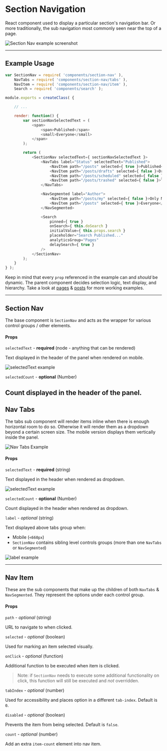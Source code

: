Section Navigation
==================

React component used to display a particular section's navigation bar. Or more traditionally, the sub navigation most commonly seen near the top of a page.

![Section Nav example screenshot](https://cldup.com/fu2XX6KTu6.png)

---

## Example Usage

```js
var SectionNav = require( 'components/section-nav' ),
	NavTabs = require( 'components/section-nav/tabs' ),
	NavItem = require( 'components/section-nav/item' ),
	Search = require( 'components/search' );

module.exports = createClass( {

	// ...

	render: function() {
		var sectionNavSelectedText = (
			<span>
				<span>Published</span>
				<small>Everyone</small>
			</span>
		);

		return (
			<SectionNav selectedText={ sectionNavSelectedText }>
				<NavTabs label="Status" selectedText="Published">
					<NavItem path="/posts" selected={ true }>Published</NavItem>
					<NavItem path="/posts/drafts" selected={ false }>Drafts</NavItem>
					<NavItem path="/posts/scheduled" selected={ false }>Scheduled</NavItem>
					<NavItem path="/posts/trashed" selected={ false }>Trashed</NavItem>
				</NavTabs>

				<NavSegmented label="Author">
					<NavItem path="/posts/my" selected={ false }>Only Me</NavItem>
					<NavItem path="/posts" selected={ true }>Everyone</NavItem>
				</NavSegmented>

				<Search
					pinned={ true }
					onSearch={ this.doSearch }
					initialValue={ this.props.search }
					placeholder="Search Published..."
					analyticsGroup="Pages"
					delaySearch={ true }
				/>
			</SectionNav>
		);
	}
} );
```

Keep in mind that every `prop` referenced in the example can and *should* be dynamic. The parent component decides selection logic, text display, and hierarchy. Take a look at [pages](/client/my-sites/pages/pages.jsx) & [posts]((/client/my-sites/posts/posts-navigation.jsx)) for more working examples.

---

## Section Nav

The base component is `SectionNav` and acts as the wrapper for various control groups / other elements.

#### Props

`selectedText` - **required** (node - anything that can be rendered)

Text displayed in the header of the panel when rendered on mobile.

![selectedText example](https://cldup.com/796J06ggf0.png)

`selectedCount` - **optional** (Number)

Count displayed in the header of the panel.
---

## Nav Tabs

The tabs sub component will render items inline when there is enough horizontal room to do so. Otherwise it will render them as a dropdown beyond a certain screen size. The mobile version displays them vertically inside the panel.

![Nav Tabs Example](https://cldup.com/SG0UuJKr3i.png)

#### Props

`selectedText` - **required** (string)

Text displayed in the header when rendered as dropdown.

![selectedText example](https://cldup.com/Pdu7ypcBLS.png)

`selectedCount` - **optional** (Number)

Count displayed in the header when rendered as dropdown.

`label` - *optional* (string)

Text displayed above tabs group when:

* Mobile (`<660px`)
* `SectionNav` contains sibling level controls groups (more than one `NavTabs` or `NavSegmented`)

![label example](https://cldup.com/OeWSPtifYY.png)

---

## Nav Item

These are the sub components that make up the children of both `NavTabs` & `NavSegmented`. They represent the options under each control group.

#### Props

`path` - *optional* (string)

URL to navigate to when clicked.

`selected` - *optional* (boolean)

Used for marking an item selected visually.

`onClick` - *optional* (function)

Additional function to be executed when item is clicked.

> Note: if `SectionNav` needs to execute some additional functionality on click, this function will still be executed and *not* overridden.

`tabIndex` - *optional* (number)

Used for accessibility and places option in a different `tab-index`. Default is `0`.

`disabled` - *optional* (boolean)

Prevents the item from being selected. Default is `false`.

`count` - *optional* (number)

Add an extra `item-count` element into nav item.
